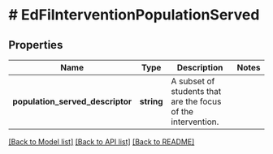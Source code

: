 # # EdFiInterventionPopulationServed

## Properties

Name | Type | Description | Notes
------------ | ------------- | ------------- | -------------
**population_served_descriptor** | **string** | A subset of students that are the focus of the intervention. |

[[Back to Model list]](../../README.md#models) [[Back to API list]](../../README.md#endpoints) [[Back to README]](../../README.md)
